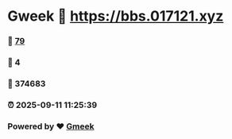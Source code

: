 # Gweek :link: https://bbs.017121.xyz 
### :page_facing_up: [79](https://bbs.017121.xyz/tag.html) 
### :speech_balloon: 4 
### :hibiscus: 374683 
### :alarm_clock: 2025-09-11 11:25:39 
### Powered by :heart: [Gmeek](https://github.com/Meekdai/Gmeek)
